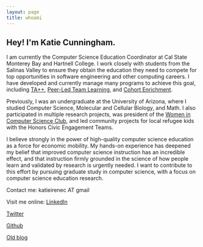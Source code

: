 ```yaml
---
layout: page
title: whoami
---
```


## Hey! I'm Katie Cunningham.

I am currently the Computer Science Education Coordinator at Cal State Monterey Bay and Hartnell College. I work closely with students from the Salinas Valley to ensure they obtain the education they need to compete for top opportunities in software engineering and other computing careers. I have developed and currently manage many programs to achieve this goal, including [TA++](https://sites.google.com/a/csumb.edu/taplusplus/), [Peer-Led Team Learning](https://sites.google.com/a/csumb.edu/cs-pltl/what-is-pltl), and [Cohort Enrichment](https://sites.google.com/a/csumb.edu/fys-cs/).

Previously, I was an undergraduate at the University of Arizona, where I studied Computer Science, Molecular and Cellular Biology, and Math. I also participated in multiple research projects, was president of the [Women in Computer Science Club](http://www.cs.arizona.edu/wics/), and led community projects for local refugee kids with the Honors Civic Engagement Teams.

I believe strongly in the power of high-quality computer science education as a force for economic mobility. My hands-on experience has deepened my belief that improved computer science instruction has an incredible effect, and that instruction firmly grounded in the science of how people learn and validated by research is urgently needed. I want to contribute to this effort by pursuing graduate study in computer science, with a focus on computer science education research.

Contact me:
katieirenec AT gmail

Visit me online:
[LinkedIn](https://www.linkedin.com/in/katieirenec)


[Twitter](https://twitter.com/katieirenec)

[Github](https://github.com/katieirenec)

[Old blog](http://katieirenec.blogspot.com/)
